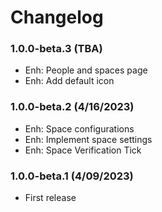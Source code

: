 Changelog
=========
### 1.0.0-beta.3 (TBA)
- Enh: People and spaces page
- Enh: Add default icon

### 1.0.0-beta.2 (4/16/2023)
- Enh: Space configurations
- Enh: Implement space settings
- Enh: Space Verification Tick

### 1.0.0-beta.1 (4/09/2023)
- First release
